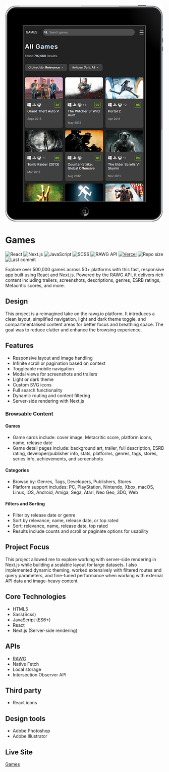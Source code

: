 ![Screenshot of Games app](assets/games-project-500w.webp)

# Games

![React](https://img.shields.io/badge/React-17.0.2-blue)
![Next.js](https://img.shields.io/badge/Next-12.1.0-black)
![JavaScript](https://img.shields.io/badge/JavaScript-ES6%2B-yellow)
![SCSS](https://img.shields.io/badge/SCSS-1.43.4-cc6699)
![RAWG API](https://img.shields.io/badge/API-RAWG-green)
[![Vercel](https://vercel.badge.vercel.app/api/Dangereye/games)](https://games-inky-seven.vercel.app)
![Repo size](https://img.shields.io/github/repo-size/Dangereye/games)
![Last commit](https://img.shields.io/github/last-commit/Dangereye/games)

Explore over 500,000 games across 50+ platforms with this fast, responsive app built using React and Next.js. Powered by the RAWG API, it delivers rich content including trailers, screenshots, descriptions, genres, ESRB ratings, Metacritic scores, and more.

## Design

This project is a reimagined take on the rawg.io platform. It introduces a clean layout, simplified navigation, light and dark theme toggle, and compartmentalised content areas for better focus and breathing space. The goal was to reduce clutter and enhance the browsing experience.

## Features

- Responsive layout and image handling
- Infinite scroll or pagination based on context
- Toggleable mobile navigation
- Modal views for screenshots and trailers
- Light or dark theme
- Custom SVG icons
- Full search functionality
- Dynamic routing and content filtering
- Server-side rendering with Next.js

### Browsable Content

#### Games

- Game cards include: cover image, Metacritic score, platform icons, name, release date
- Game detail pages include: background art, trailer, full description, ESRB rating, developer/publisher info, stats, platforms, genres, tags, stores, series info, achievements, and screenshots

#### Categories

- Browse by: Genres, Tags, Developers, Publishers, Stores
- Platform support includes: PC, PlayStation, Nintendo, Xbox, macOS, Linux, iOS, Android, Amiga, Sega, Atari, Neo Geo, 3DO, Web

#### Filters and Sorting

- Filter by release date or genre
- Sort by relevance, name, release date, or top rated
- Sort: relevance, name, release date, top rated
- Results include counts and scroll or paginate options for usability

## Project Focus

This project allowed me to explore working with server-side rendering in Next.js while building a scalable layout for large datasets. I also implemented dynamic theming, worked extensively with filtered routes and query parameters, and fine-tuned performance when working with external API data and image-heavy content.

## Core Technologies

- HTML5
- Sass(Scss)
- JavaScript (ES6+)
- React
- Next.js (Server-side rendering)

## APIs

- [RAWG](https://rawg.io/apidocs)
- Native Fetch
- Local storage
- Intersection Observer API

## Third party

- React icons

## Design tools

- Adobe Photoshop
- Adobe Illustrator

## Live Site

[Games](https://games-inky-seven.vercel.app)
